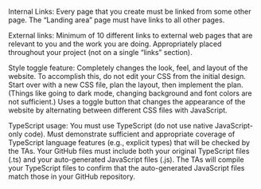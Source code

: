 Internal Links:
Every page that you create must be linked from some other page.
The “Landing area” page must have links to all other pages.

External links:
Minimum of 10 different links to external web pages that are relevant to you and the work you are doing.
Appropriately placed throughout your project (not on a single “links” section).

Style toggle feature:
Completely changes the look, feel, and layout of the website. To accomplish this, do not edit your CSS from the initial design. Start over with a new CSS file, plan the layout, then implement the plan.  (Things like going to dark mode, changing background and font colors are not sufficient.)
Uses a toggle button that changes the appearance of the website by alternating between different CSS files with JavaScript.

TypeScript usage:
You must use TypeScript (do not use native JavaScript-only code).
Must demonstrate sufficient and appropriate coverage of TypeScript language features (e.g., explicit types) that will be checked by the TAs.
Your GitHub files must include both your original TypeScript files (.ts) and your auto-generated JavaScript files (.js).
The TAs will compile your TypeScript files to confirm that the auto-generated JavaScript files match those in your GitHub repository.
